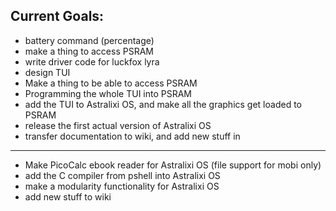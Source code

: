 ## Current Goals:
- battery command (percentage) 
- make a thing to access PSRAM
- write driver code for luckfox lyra
- design TUI
- Make a thing to be able to access PSRAM
- Programming the whole TUI into PSRAM 
- add the TUI to Astralixi OS, and make all the graphics get loaded to PSRAM
- release the first actual version of Astralixi OS
- transfer documentation to wiki, and add new stuff in

_______________________________________________________________________________________________________________________________________________________________________________________________________________

- Make PicoCalc ebook reader for Astralixi OS (file support for mobi only)
- add the C compiler from pshell into Astralixi OS
- make a modularity functionality for Astralixi OS
- add new stuff to wiki
